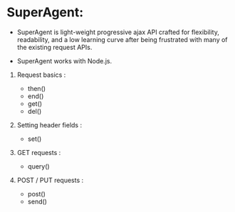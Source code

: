 # SuperAgent:
   - SuperAgent is light-weight progressive ajax API crafted for flexibility, readability, and a low learning curve after being frustrated with many of the existing request APIs.

   - SuperAgent works with Node.js.


1. Request basics :
     * then()
     * end()
     * get()
     * del()

2. Setting header fields :
     * set()
     
     
3. GET requests :
     * query()

4. POST / PUT requests :
     * post()
     * send()

     